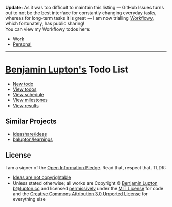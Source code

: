 __Update:__ As it was too difficult to maintain this listing — GitHub Issues turns out to not be the best interface for constantly changing everyday tasks, whereas for long-term tasks it is great — I am now trialling [Workflowy](https://workflowy.com/), which fortunately, has public sharing! <br/>
You can view my Workflowy todos here:

- [Work](https://workflowy.com/shared/b430c6e6-b16a-9256-27eb-0ac80a27accb/)
- [Personal](https://workflowy.com/shared/1436cd9c-71bd-7cf2-fc33-f9a6ab4fc169/)


---

# [Benjamin Lupton's](http://balupton.com) Todo List

- [New todo](https://github.com/balupton/todo/issues/new)
- [View todos](https://github.com/balupton/todo/issues)
- [View schedule](https://huboard.com/balupton/todo)
- [View milestones](https://huboard.com/balupton/todo/backlog)
- [View results](https://github.com/balupton/todo/pulse)


## Similar Projects

- [ideashare/ideas](https://github.com/ideashare/ideas)
- [balupton/learnings](https://github.com/balupton/learnings)


## License

I am a signer of the [Open Information Pledge](https://gist.github.com/balupton/6937426). Read that, respect that. TLDR:

- [Ideas are not copyrightable](http://en.wikipedia.org/wiki/Idea%E2%80%93expression_divide)
- Unless stated otherwise; all works are Copyright © [Benjamin Lupton](http://balupton.com) <b@lupton.cc> and licensed [permissively](http://en.wikipedia.org/wiki/Permissive_free_software_licence) under the [MIT License](http://creativecommons.org/licenses/MIT/) for code and the [Creative Commons Attribution 3.0 Unported License](http://creativecommons.org/licenses/by/3.0/) for everything else
